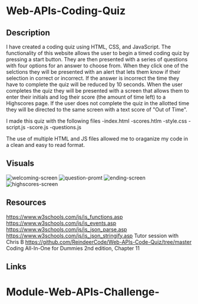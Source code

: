 # Web-APIs-Coding-Quiz

## Description
I have created a coding quiz using HTML, CSS, and JavaScript. The functionality of this website allows the user to begin a timed coding quiz by pressing a start button. They are then presented with a series of questions with four options for an answer to choose from. When they click one of the selctions they will be presented with an alert that lets them know if their selection in correct or incorrect. If the answer is incorrect the time they have to complete the quiz will be reduced by 10 seconds. When the user completes the quiz they will be presented with a screen that allows them to enter their initials and log their score (the amount of time left) to a Highscores page. If the user does not complete the quiz in the allotted time they will be directed to the same screen with a text score of "Out of Time". 

I made this quiz with the following files
-index.html
-scores.htlm
-style.css
-script.js
-score.js
-questions.js

The use of multiple HTML and JS files allowed me to oraganize my code in a clean and easy to read format.
## Visuals
<img src="https://i.imgur.com/ZV79mFM.png" alt="welcoming-screen">
<img scr="https://i.imgur.com/b2RzWxW.png" alt="question-promt">
<img src="https://i.imgur.com/bzpiLv2.png" alt="ending-screen">
<img scr="https://i.imgur.com/N3V6UXu.png" alt="highscores-screen">

## Resources

https://www.w3schools.com/js/js_functions.asp
https://www.w3schools.com/js/js_events.asp
https://www.w3schools.com/js/js_json_parse.asp
https://www.w3schools.com/js/js_json_stringify.asp
Tutor session with Chris B
https://github.com/ReindeerCode/Web-APIs-Code-Quiz/tree/master
Coding All-In-One for Dummies 2nd edition, Chapter 11
## Links

# Module-Web-APIs-Challenge-